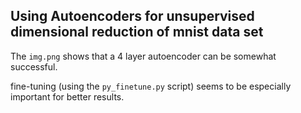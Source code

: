 ## Using Autoencoders for unsupervised dimensional reduction of mnist data set

The `img.png` shows that a 4 layer autoencoder can be somewhat successful.

fine-tuning (using the `py_finetune.py` script) seems to be especially important for better results.

